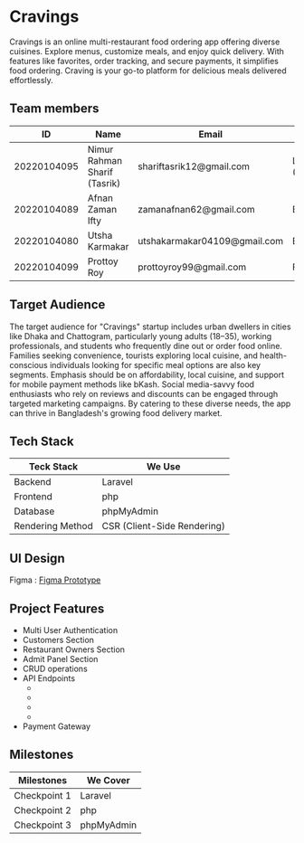   

# Cravings
Cravings is an online multi-restaurant food ordering app offering diverse cuisines. Explore menus, customize meals, and enjoy quick delivery. With features like favorites, order tracking, and secure payments, it simplifies food ordering. Craving is your go-to platform for delicious meals delivered effortlessly.

  

## Team members
<table>
	 <thead> 
		 <tr> 
			 <th>ID</th> 
			 <th>Name</th> 
			 <th>Email</th> 
			 <th>Role</th> 
		 </tr> 
	 </thead> 
	 <tbody> 
		 <tr> 
			 <td>20220104095</td> 
			 <td>Nimur Rahman Sharif (Tasrik)</td> 
			 <td>shariftasrik12@gmail.com</td> 
			 <td>Lead (Frontend+Backend)</td> 
		 </tr> 
		 <tr> 
			 <td>20220104089</td> 
			 <td>Afnan Zaman Ifty</td> 
			 <td>zamanafnan62@gmail.com</td> 
			 <td>Backend</td>   
		 </tr> 
		 <tr> 
			 <td>20220104080</td> 
			 <td>Utsha Karmakar</td> 
			 <td>utshakarmakar04109@gmail.com</td> 
			 <td>Backend</td>   
		 </tr> 
		 <tr> 
			 <td>20220104099</td> 
			 <td>Prottoy Roy</td> 
			 <td>prottoyroy99@gmail.com</td> 
			 <td>Frontend</td>   
		 </tr> 
	 </tbody> 
 </table>

  

## Target Audience

  

The target audience for "Cravings" startup includes urban dwellers in cities like Dhaka and Chattogram, particularly young adults (18–35), working professionals, and students who frequently dine out or order food online. Families seeking convenience, tourists exploring local cuisine, and health-conscious individuals looking for specific meal options are also key segments. Emphasis should be on affordability, local cuisine, and support for mobile payment methods like bKash. Social media-savvy food enthusiasts who rely on reviews and discounts can be engaged through targeted marketing campaigns. By catering to these diverse needs, the app can thrive in Bangladesh's growing food delivery market.

  
  

## Tech Stack
<table>
	 <thead> 
		 <tr> 
			 <th>Teck Stack</th> 
			 <th>We Use</th> 
		 </tr> 
	 </thead> 
	 <tbody> 
		 <tr> 
			 <td>Backend</td> 
			 <td>Laravel</td> 
		 </tr> 
		 <tr> 
			 <td>Frontend</td> 
			 <td>php</td>   
		 </tr> 
		 <tr> 
			 <td>Database</td> 
			 <td>phpMyAdmin</td>  
		 </tr> 
		 <tr> 
			 <td>Rendering Method</td> 
			 <td>CSR (Client-Side Rendering)</td> 
		 </tr> 
	 </tbody> 
 </table>
  
## UI Design
Figma : <a href="https://www.figma.com/design/mIyp8Q47ff0GPxNW5YWKlt/Cravings?node-id=0-1&t=eEqsDJYjKb3OKoo5-1">Figma Prototype</a>

## Project Features
<ul>
	<li>Multi User Authentication</li>
	<li>Customers Section</li>
	<li>Restaurant Owners Section</li>
	<li>Admit Panel Section</li>
	<li>CRUD operations</li>
	<li>API Endpoints
		<ul>
			<li></li>
			<li></li>
			<li></li>
			<li></li>
		</ul>
	</li>
	<li>Payment Gateway</li>
</ul>

## Milestones
<table>
	 <thead> 
		 <tr> 
			 <th>Milestones</th> 
			 <th>We Cover</th> 
		 </tr> 
	 </thead> 
	 <tbody> 
		 <tr> 
			 <td>Checkpoint 1</td> 
			 <td>Laravel</td> 
		 </tr> 
		 <tr> 
			 <td>Checkpoint 2</td> 
			 <td>php</td>   
		 </tr> 
		 <tr> 
			 <td>Checkpoint 3</td> 
			 <td>phpMyAdmin</td>  
		 </tr> 
	 </tbody> 
 </table>


